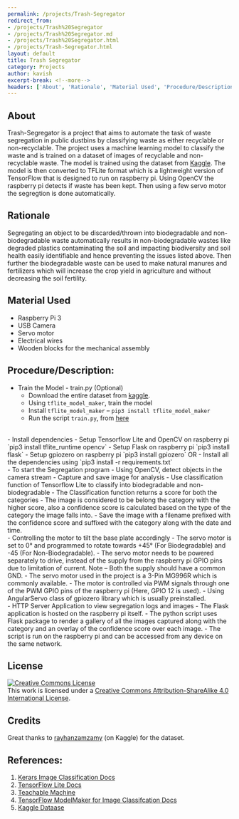 ```yaml
---
permalink: /projects/Trash-Segregator
redirect_from: 
- /projects/Trash%20Segregator
- /projects/Trash%20Segregator.md
- /projects/Trash%20Segregator.html
- /projects/Trash-Segregator.html
layout: default
title: Trash Segregator
category: Projects
author: kavish
excerpt-break: <!--more-->
headers: ['About', 'Rationale', 'Material Used', 'Procedure/Description', 'License', 'Credits', 'References']
---
```


## About

Trash-Segregator is a project that aims to automate the task of waste segregation in public dustbins by classifying waste as either recyclable or non-recyclable. The project uses a machine learning model to classify the waste and is trained on a dataset of images of recyclable and non-recyclable waste. The model is trained using the dataset from [Kaggle](https://www.kaggle.com/datasets/rayhanzamzamy/non-and-biodegradable-waste-dataset). The model is then converted to TFLite format which is a lightweight version of TensorFlow that is designed to run on raspberry pi. Using OpenCV the raspberry pi detects if waste has been kept. 
Then using a few servo motor the segregtion is done automatically.

<!--more-->

## Rationale

Segregating an object to be discarded/thrown into biodegradable and non-biodegradable waste automatically results in non-biodegradable wastes like degraded plastics contaminating the soil and impacting biodiversity and soil health easily identifiable and hence preventing the issues listed above. Then further the biodegradable waste can be used to make natural manures and fertilizers which will increase the crop yield in agriculture and without decreasing the soil fertility.

## Material Used
- Raspberry Pi 3
- USB Camera
- Servo motor
- Electrical wires
- Wooden blocks for the mechanical assembly

## Procedure/Description:
- Train the Model - train.py (Optional)
    - Download the entire dataset from [kaggle](https://www.kaggle.com/datasets/rayhanzamzamy/non-and-biodegradable-waste-dataset).
    - Using `tflite_model_maker`, train the model
    - Install `tflite_model_maker` – `pip3 install tflite_model_maker`
    - Run the script `train.py`, from [here](https://www.tensorflow.org/lite/models/modify/model_maker/image_classification)
<br>
- Install dependencies
    - Setup Tensorflow Lite and OpenCV on raspberry pi `pip3 install tflite_runtime opencv`
    - Setup Flask on raspberry pi `pip3 install flask`
    - Setup gpiozero on raspberry pi `pip3 install gpiozero`
    OR
    - Install all the dependencies using `pip3 install -r requirements.txt`
<br>
- To start the Segregation program
    - Using OpenCV, detect objects in the camera stream
    - Capture and save image for analysis
    - Use classification function of Tensorflow Lite to classify into biodegradable and non-biodegradable
    - The Classification function returns a score for both the categories
    - The image is considered to be belong the category with the higher score, also a confidence score is calculated based on the type of the category the image falls into.
    - Save the image with a filename prefixed with the confidence score and suffixed with the category along with the date and time.
<br>
- Controlling the motor to tilt the base plate accordingly
    - The servo motor is set to 0° and programmed to rotate towards +45° (For Biodegradable) and -45 (For Non-Biodegradable).
    - The servo motor needs to be powered separately to drive, instead of the supply from the raspberry pi GPIO pins due to limitation of current. Note – Both the supply should have a common GND.
    - The servo motor used in the project is a 3-Pin MG996R which is commonly available.
    - The motor is controlled via PWM signals through one of the PWM GPIO pins of the raspberry pi (Here, GPIO 12 is used).
    - Using AngularServo class of gpiozero library which is usually preinstalled.
<br>
- HTTP Server Application to view segregation logs and images
    - The Flask application is hosted on the raspberry pi itself.
    - The python script uses Flask package to render a gallery of all the images captured along with the category and an overlay of the confidence score over each image.
    - The script is run on the raspberry pi and can be accessed from any device on the same network.
    
## License

<a rel="license" href="http://creativecommons.org/licenses/by-sa/4.0/"><img alt="Creative Commons License" style="border-width:0" src="https://i.creativecommons.org/l/by-sa/4.0/88x31.png" /></a><br />This work is licensed under a <a rel="license" href="http://creativecommons.org/licenses/by-sa/4.0/">Creative Commons Attribution-ShareAlike 4.0 International License</a>.

## Credits

Great thanks to [rayhanzamzamy](https://www.kaggle.com/datasets/rayhanzamzamy/non-and-biodegradable-waste-dataset) (on Kaggle) for the dataset.

## References: 
1.	[Kerars Image Classification Docs](https://keras.io/examples/vision/image_classification_from_scratch/)
2.	[TensorFlow Lite Docs](https://www.tensorflow.org/lite/)
3.	[Teachable Machine](https://teachablemachine.withgoogle.com/)
4.	[TensorFlow ModelMaker for Image Classifcation Docs](https://www.tensorflow.org/lite/models/modify/model_maker/image_classificaton)
5.	[Kaggle Dataase](https://www.kaggle.com/datasets/rayhanzamzamy/non-and-biodegradable-waste-dataset)